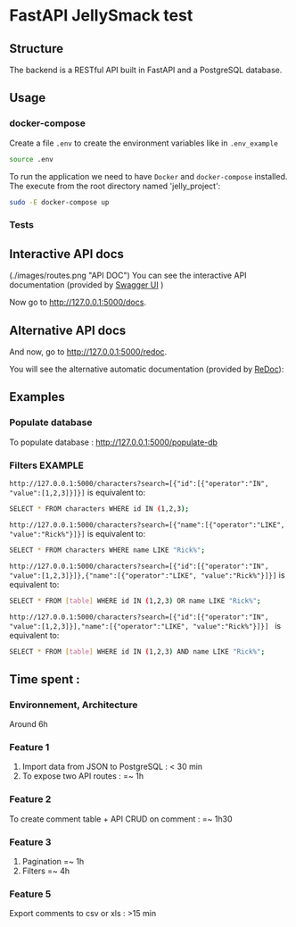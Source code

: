 # FastAPI JellySmack test

## Structure
The backend is a RESTful API built in FastAPI and a PostgreSQL database.

## Usage
### docker-compose
Create a file `.env` to create the environment variables like in `.env_example`

```bash
source .env
```

To run the application we need to have `Docker` and `docker-compose` installed. 
The execute from the root directory named 'jelly_project':
```bash
sudo -E docker-compose up
```

### Tests


## Interactive API docs
(./images/routes.png "API DOC")
You can see the interactive API documentation (provided by <a href="https://github.com/swagger-api/swagger-ui" class="external-link" target="_blank">Swagger UI</a> )

Now go to <a href="http://127.0.0.1:5000/docs" class="external-link" target="_blank">http://127.0.0.1:5000/docs</a>.

## Alternative API docs
And now, go to <a href="http://127.0.0.1:5000/redoc" class="external-link" target="_blank">http://127.0.0.1:5000/redoc</a>.

You will see the alternative automatic documentation (provided by <a href="https://github.com/Rebilly/ReDoc" class="external-link" target="_blank">ReDoc</a>):

## Examples
### Populate database 
To populate database :
http://127.0.0.1:5000/populate-db

### Filters EXAMPLE

`http://127.0.0.1:5000/characters?search=[{"id":[{"operator":"IN", "value":[1,2,3]}]}]`
is equivalent to:
```bash
SELECT * FROM characters WHERE id IN (1,2,3);
```

`http://127.0.0.1:5000/characters?search=[{"name":[{"operator":"LIKE", "value":"Rick%"}]}]`
is equivalent to:
```bash
SELECT * FROM characters WHERE name LIKE "Rick%";
```

`http://127.0.0.1:5000/characters?search=[{"id":[{"operator":"IN", "value":[1,2,3]}]},{"name":[{"operator":"LIKE", "value":"Rick%"}]}]`
is equivalent to:
```bash
SELECT * FROM [table] WHERE id IN (1,2,3) OR name LIKE "Rick%";
```

`http://127.0.0.1:5000/characters?search=[{"id":[{"operator":"IN", "value":[1,2,3]}],"name":[{"operator":"LIKE", "value":"Rick%"}]}] `
is equivalent to:
```bash
SELECT * FROM [table] WHERE id IN (1,2,3) AND name LIKE "Rick%";
```


## Time spent :
### Environnement, Architecture
Around 6h

### Feature 1 
1. Import data from JSON to PostgreSQL : < 30 min
2. To expose two API routes : =~ 1h

### Feature 2
To create comment table + API CRUD on comment : =~ 1h30

### Feature 3
1. Pagination =~ 1h
2. Filters =~ 4h

### Feature 5 
Export comments to csv or xls : >15 min 